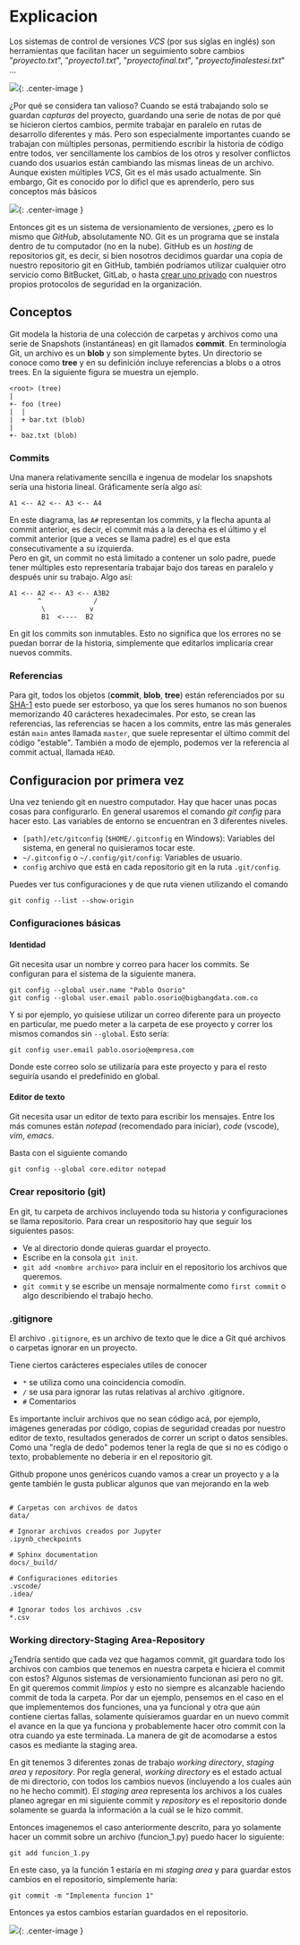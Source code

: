 
<style type="text/css">
  .center-image
    {
        margin: 0 auto;
        display: block;
    }
</style>

# Explicacion

Los sistemas de control de versiones *VCS* (por sus siglas en inglés)
son herramientas que facilitan hacer un seguimiento sobre cambios
"*proyecto.txt*", "*proyecto1.txt*", "*proyectofinal.txt*", 
"*proyectofinalestesi.txt*" ...

![](imgs/drake.jpeg){: .center-image }

¿Por qué se considera tan valioso? Cuando se está trabajando solo se guardan
*capturas* del proyecto, guardando una serie de notas de por qué se hicieron 
ciertos cambios, permite trabajar en paralelo en rutas de desarrollo diferentes
y más. Pero son especialmente importantes cuando se trabajan con múltiples 
personas, permitiendo escribir la historia de código entre todos, ver 
sencillamente los cambios de los otros y resolver conflictos cuando dos
usuarios están cambiando las mismas lineas de un archivo.  
Aunque existen múltiples *VCS*, Git es el más usado actualmente. Sin embargo, 
Git es conocido por lo dificl que es aprenderlo, pero sus conceptos más básicos

![](imgs/how_works.png){: .center-image }

Entonces git es un sistema de versionamiento de versiones, ¿pero es lo mismo
que *GitHub*, absolutamente NO. Git es un programa que se instala dentro de tu
computador (no en la nube). GitHub es un _hosting_ de repositorios git,
es decir, si bien nosotros decidimos guardar una copia de nuestro repositorio
git en GitHub, también podríamos utilizar cualquier otro servicio como 
BitBucket, GitLab, o hasta
[crear uno privado](https://git-scm.com/book/en/v2/Git-on-the-Server-The-Protocols)
con nuestros propios protocolos de seguridad en la organización.

## Conceptos

Git modela la historia de una colección de carpetas y archivos como una serie
de Snapshots (instantáneas) en git llamados **commit**.
En terminología Git, un archivo es un **blob**
y son simplemente bytes. Un directorio se conoce como **tree** y en su definición
incluye referencias a blobs o a otros trees.  En la siguiente figura se muestra un
ejemplo.

```console
<root> (tree)
|
+- foo (tree)
|  |
|  + bar.txt (blob)
|
+- baz.txt (blob)
```

### Commits

Una manera relativamente sencilla e ingenua de modelar los snapshots sería una historia lineal.
Gráficamente sería algo así:

```console
A1 <-- A2 <-- A3 <-- A4
```

En este diagrama, las `A#` representan los commits, y la flecha apunta al commit anterior,
es decir, el commit más a la derecha es el último y el commit anterior
(que a veces se llama padre) es el que esta consecutivamente a su izquierda.  
Pero en git, un commit no está limitado a contener un solo padre, puede tener
múltiples esto representaría trabajar bajo dos tareas en paralelo y después
unir su trabajo. Algo así:

```console
A1 <-- A2 <-- A3 <-- A3B2
       ^             /
        \           v
        B1  <----  B2
```

En git los commits son inmutables. Esto no significa que los errores
no se puedan borrar de la historia, simplemente que editarlos implicaría
crear nuevos commits. 

### Referencias

Para git, todos los objetos (**commit**, **blob**, **tree**) están
referenciados por su [SHA-1](https://en.wikipedia.org/wiki/SHA-1)
esto puede ser estorboso, ya que los seres humanos no son buenos memorizando
40 carácteres hexadecimales. Por esto, se crean las referencias, las
referencias se hacen a los commits, entre las más generales están
`main` antes llamada `master`, que suele representar el último commit
del código "estable". También a modo de ejemplo, podemos ver la
referencia al commit actual, llamada `HEAD`.


## Configuracion por primera vez

Una vez teniendo git en nuestro computador. Hay que hacer unas pocas
cosas para configurarlo. En general usaremos el comando _git config_
para hacer esto. Las variables de entorno se encuentran en 3 diferentes
niveles.
- `[path]/etc/gitconfig` (`$HOME/.gitconfig` en Windows):
        Variables del sistema, en general no quisieramos tocar este.
- `~/.gitconfig` o `~/.config/git/config`: Variables de usuario.
- `config` archivo que está en cada repositorio git en la ruta `.git/config`.

Puedes ver tus configuraciones y de que ruta vienen utilizando el comando
```console
git config --list --show-origin
```

### Configuraciones básicas

#### Identidad
Git necesita usar un nombre y correo para hacer los commits. Se configuran
para el sistema de la siguiente manera.

```console
git config --global user.name "Pablo Osorio"
git config --global user.email pablo.osorio@bigbangdata.com.co
```

Y si por ejemplo, yo quisiese utilizar un correo diferente para un proyecto
en particular, me puedo meter a la carpeta de ese proyecto y correr los mismos
comandos sin `--global`. Esto sería:

```console
git config user.email pablo.osorio@empresa.com
```

Donde este correo solo se utilizaría para este proyecto y para el resto
seguiría usando el predefinido en global.

#### Editor de texto
Git necesita usar un editor de texto para escribir los mensajes.
Entre los más comunes están _notepad_ (recomendado para iniciar),
_code_ (vscode), _vim_, _emacs_.

Basta con el siguiente comando
```console
git config --global core.editor notepad
```


### Crear repositorio (git)
En git, tu carpeta de archivos incluyendo toda su historia y configuraciones
se llama repositorio. Para crear un respositorio hay que seguir los siguientes
pasos:

- Ve al directorio donde quieras guardar el proyecto.
- Escribe en la consola `git init`.
- `git add <nombre archivo>` para incluir en el repositorio los archivos que queremos.
- `git commit` y se escribe un mensaje normalmente como `first commit` o
  algo describiendo el trabajo hecho.


### .gitignore

El archivo `.gitignore`, es un archivo de texto que le dice a Git qué archivos
o carpetas ignorar en un proyecto.  

Tiene ciertos carácteres especiales utiles de conocer
- `*` se utiliza como una coincidencia comodín.
- `/` se usa para ignorar las rutas relativas al archivo .gitignore.
- `#` Comentarios

Es importante incluir archivos que no sean código acá, por ejemplo, imágenes
generadas por código, copias de seguridad creadas por nuestro editor de texto,
resultados generados de correr un script o datos sensibles.
Como una "regla de dedo" podemos tener la regla de que si no es código o texto,
probablemente no debería ir en el repositorio git.  

Github propone unos genéricos cuando vamos a crear un proyecto y a la gente
también le gusta publicar algunos que van mejorando en la web


```console

# Carpetas con archivos de datos
data/

# Ignorar archivos creados por Jupyter
.ipynb_checkpoints

# Sphinx documentation
docs/_build/

# Configuraciones editories
.vscode/
.idea/

# Ignorar todos los archivos .csv
*.csv
```



### Working directory-Staging Area-Repository

¿Tendría sentido que cada vez que hagamos commit, git guardara
todo los archivos con cambios que tenemos en nuestra carpeta e hiciera
el commit con estos? Algunos sistemas de versionamiento funcionan así
pero no git. En git queremos commit _limpios_ y esto no siempre
es alcanzable haciendo commit  de toda la carpeta. Por dar un ejemplo,
pensemos en el caso en el que implementemos dos funciones, una ya funcional
y otra que aún contiene ciertas fallas, solamente quisieramos guardar en un
nuevo commit el avance en la que ya funciona y probablemente hacer otro commit
con la otra cuando ya este terminada. La manera de git de acomodarse a estos
casos es mediante la staging area.  

En git tenemos 3 diferentes zonas de trabajo _working directory_, _staging area_ y _repository_.
Por regla general, _working directory_ es el estado actual de mi directorio,
con todos los cambios nuevos (incluyendo a los cuales aún no he hecho commit).
El _staging area_ representa los archivos a los cuales planeo agregar en mi siguiente commit y
_repository_ es el repositorio donde solamente se guarda la información a la cuál se le hizo commit.  

Entonces imagenemos el caso anteriormente descrito, para yo solamente hacer un commit sobre un
archivo (funcion_1.py) puedo hacer lo siguiente:

```console
git add funcion_1.py
```

En este caso, ya la función 1 estaría en mi _staging area_ y para guardar estos cambios en el
repositorio, simplemente haría:

```console
git commit -m "Implementa funcion 1"
```
Entonces ya estos cambios estarían guardados en el repositorio.

![](imgs/staging_area.png){: .center-image }
